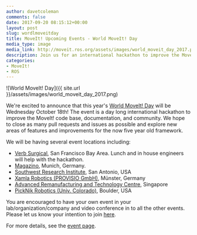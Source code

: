 ```yaml
---
author: davetcoleman
comments: false
date: 2017-09-20 08:15:12+00:00
layout: post
slug: wordlmoveitday
title: MoveIt! Upcoming Events - World MoveIt! Day
media_type: image
media_link: http://moveit.ros.org/assets/images/world_moveit_day_2017.png
description: Join us for an international hackathon to improve the MoveIt! code base, documentation, and community.
categories:
- MoveIt!
- ROS
---
```


![World MoveIt! Day]({{ site.url }}/assets/images/world_moveit_day_2017.png)

We're excited to announce that this year's [World MoveIt! Day](/events/world-moveit-day-2017/) will be Wednesday October 18th! The event is a day long international hackathon to improve the MoveIt! code base, documentation, and community. We hope to close as many pull requests and issues as possible and explore new areas of features and improvements for the now five year old framework.

We will be having several event locations including:

- [Verb Surgical](http://www.verbsurgical.com/), San Francisco Bay Area. Lunch and in house engineers will help with the hackathon.
- [Magazino](https://www.magazino.eu/), Munich, Germany.
- [Southwest Research Institute](http://www.swri.org/ros-industrial), San Antonio, USA
- [Xamla Robotics (PROVISIO GmbH)](http://xamla.com/en/), Münster, Germany
- [Advanced Remanufacturing and Technology Centre](http://www.artc.a-star.edu.sg), Singapore
- [PickNik Robotics (Univ. Colorado)](http://picknik.ai), Boulder, USA

You are encouraged to have your own event in your lab/organization/company and video conference in to all the other events.  Please let us know your intention to join [here](https://goo.gl/forms/Luia41ONpu1T0JJp2).

For more details, see the [event page](/events/world-moveit-day-2017/).
